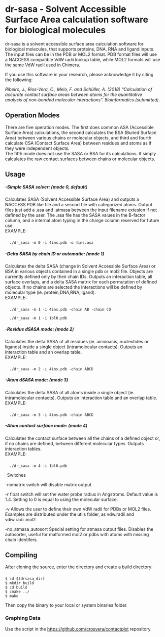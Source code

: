 # dr-sasa - Solvent Accessible Surface Area calculation software for biological molecules

dr-sasa is a solvent accessible surface area calculation software for biological molecules, that supports proteins, DNA, RNA and ligand inputs. The input files can be in the PDB or MOL2 format. PDB format files will use a NACCESS compatible VdW radii lookup table, while MOL2 formats will use the same VdW radii used in Chimera.

If you use this software in your research, please acknowledge it by citing the following:

*Ribeiro, J., Ríos-Vera, C., Melo, F. and Schüller, A. (2018) “Calculation of accurate contact surface areas
between atoms for the quantitative analysis of non-bonded molecular interactions”. Bioinformatics (submitted).*

## Operation Modes

There are five operation modes. The first does common ASA (Accessible Surface Area) calculations, the second calculates the BSA (Buried Surface Area) between various chains or molecular objects, and third and fourth calculate CSA (Contact Surface Area) between residues and atoms as if they were independent objects.  
The fifth mode does not use the SASA or BSA for its calculations. It simply calculates the raw contact surfaces between chains or molecular objects.

## Usage

##### -Simple SASA solver: (mode 0, default)  
Calculates SASA (Solvent Accessible Surface Area) and outputs a NACCESS PDB like file and a second file with categorized atoms.
Output files just add a .asa and .atmasa between the input filename extesion if not defined by the user.
The .asa file has the SASA values in the B-factor column, and a internal atom typing in the charge column reserved for future use.  
EXAMPLE:
###
```
  ./dr_sasa -m 0 -i 4ins.pdb -o 4ins.asa
```
##### -Delta SASA by chain ID or automatic: (mode 1)  
Calculates the delta SASA (change in Solvent Accessible Surface Area) or BSA in various objects contained in a single pdb or mol2 file.
Objects are currently defined only by their chain IDs.
Outputs an interaction table, all surface overlaps, and a delta SASA matrix for each
permutation of defined objects.
If no chains are selected the interactions will be defined by molecular type (ie. protein,DNA,RNA,ligand).  
EXAMPLE:
###
```
  ./dr_sasa -m 1 -i 4ins.pdb -chain AB -chain CD

  ./dr_sasa -m 1 -i 1bl0.pdb
```
##### -Residue dSASA mode: (mode 2)  
Calculates the delta SASA of all residues (ie. aminoacis, nucleotides or ligands) inside a single object (intramolecular contacts).
Outputs an interaction table and an overlap table.  
EXAMPLE:
###
```
  ./dr_sasa -m 2 -i 4ins.pdb -chain ABCD
```
##### -Atom dSASA mode: (mode 3)  
Calculates the delta SASA of all atoms inside a single object (ie. intramolecular contacts).
Outputs an interaction table and an overlap table.  
EXAMPLE:
###
```
  ./dr_sasa -m 3 -i 4ins.pdb -chain ABCD
```
##### -Atom contact surface mode: (mode 4)  
Calculates the contact surface between all the chains of a defined object or, if no chains are defined, between different molecular types.
Outputs interaction tables.  
EXAMPLE:
###
```
  ./dr_sasa -m 4 -i 1bl0.pdb
```
 -Switches  

-nomatrix switch will disable matrix output.

-r float  switch will set the water probe radius in Angstroms. Default value is 1.4. Setting to 0 is equal to using the molecular surface.

-v  Allows the user to define their own VdW radii for PDBs or MOL2 files. Examples are distributed under the utils folder, as vdw.radii and vdiw.radii.mol2.

-no_atmasa_autosort Special setting for atmasa output files. Disables the autosorter, useful for malformed mol2 or pdbs with atoms with missing chain identifers.
## Compiling
After cloning the source, enter the directory and create a build directory:

###
```
$ cd $(drsasa_dir)
$ mkdir build
$ cd build
$ cmake ../
$ make
```

Then copy the binary to your local or system binaries folder.

### Graphing Data
Use the script in the https://github.com/crosvera/contactplot repository.
